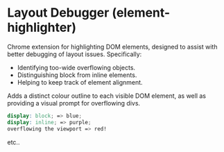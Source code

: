 # Layout Debugger (element-highlighter)
Chrome extension for highlighting DOM elements, designed to assist with better debugging of layout issues. Specifically:
* Identifying too-wide overflowing objects.
* Distinguishing block from inline elements.
* Helping to keep track of element alignment. 

Adds a distinct colour outline to each visible DOM element, as well as providing a visual prompt for overflowing divs.

```scss
display: block; => blue;
display: inline; => purple;
overflowing the viewport => red!
```
etc..
